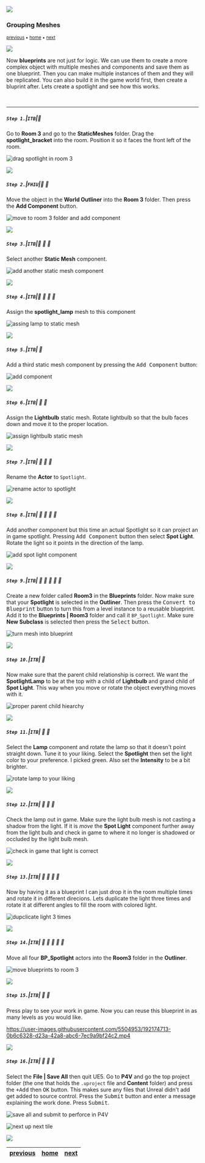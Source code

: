 ![](../images/line3.png)

### Grouping Meshes

<sub>[previous](../collision/README.md#user-content-collision-events) • [home](../README.md#user-content-ue4-blueprints) • [next](../dynamic-materials/README.md#user-content-dynamic-materials)</sub>

![](../images/line3.png)

Now **blueprints** are not just for logic. We can use them to create a more complex object with multiple meshes and components and save them as one blueprint. Then you can make multiple instances of them and they will be replicated. You can also build it in the game world first, then create a bluprint after. Lets create a spotlight and see how this works.

<br>

---

##### `Step 1.`\|`ITB`|:small_blue_diamond:

Go to **Room 3** and go to the **StaticMeshes** folder. Drag the **spotlight_bracket** into the room. Position it so it faces the front left of the room.

![drag spotlight in room 3](images/DragBracketRm3.png)

![](../images/line2.png)

##### `Step 2.`\|`FHIU`|:small_blue_diamond: :small_blue_diamond: 

Move the object in the **World Outliner** into the **Room 3** folder. Then press the **Add Component** button.

![move to room 3 folder and add component](images/MoveToRoom3.png)

![](../images/line2.png)

##### `Step 3.`\|`ITB`|:small_blue_diamond: :small_blue_diamond: :small_blue_diamond:

Select another **Static Mesh** component.

![add another static mesh component](images/AddSecondStaticMeshRm3.png)

![](../images/line2.png)

##### `Step 4.`\|`ITB`|:small_blue_diamond: :small_blue_diamond: :small_blue_diamond: :small_blue_diamond:

Assign the **spotlight_lamp** mesh to this component

![assing lamp to static mesh](images/AssignLampToStaticMeshRm3.png)

![](../images/line2.png)

##### `Step 5.`\|`ITB`| :small_orange_diamond:

Add a third static mesh component by pressing the <kbd>Add Component</kbd> button:

![add component](images/Assign3rdStaticMeshComponent.png)

![](../images/line2.png)

##### `Step 6.`\|`ITB`| :small_orange_diamond: :small_blue_diamond:

Assign the **Lightbulb** static mesh. Rotate lightbulb so that the bulb faces down and move it to the proper location.

![assign lightbulb static mesh](images/AssignLightbulbRm3.png)

![](../images/line2.png)

##### `Step 7.`\|`ITB`| :small_orange_diamond: :small_blue_diamond: :small_blue_diamond:

Rename the **Actor** to `Spotlight`.

![rename actor to spotlight](images/RenameActorToSpotlightRm3.png)


![](../images/line2.png)

##### `Step 8.`\|`ITB`| :small_orange_diamond: :small_blue_diamond: :small_blue_diamond: :small_blue_diamond:

Add another component but this time an actual Spotlight so it can project an in game spotlight. Pressing <kbd>Add Component</kbd> button then select **Spot Light**. Rotate the light so it points in the direction of the lamp.

![add spot light component](images/AddSpotLightComponent.png)

![](../images/line2.png)

##### `Step 9.`\|`ITB`| :small_orange_diamond: :small_blue_diamond: :small_blue_diamond: :small_blue_diamond: :small_blue_diamond:

Create a new folder called **Room3** in the **Blueprints** folder. Now make sure that your **Spotlight** is selected in the **Outliner**. Then press the <kbd>Convert to Blueprint</kbd> button to turn this from a level instance to a reusable blueprint. Add it to the **Blueprints | Room3** folder and call it `BP_Spotlight`. Make sure **New Subclass** is selected then press the <kbd>Select</kbd> button. 

![turn mesh into blueprint](images/TurnSpotlightIntoBPRm3.png)

![](../images/line2.png)

##### `Step 10.`\|`ITB`| :large_blue_diamond:

Now make sure that the parent child relationship is correct.  We want the **SpotlightLamp** to be at the top with a child of **Lightbulb** and grand child of **Spot Light**. This way when you move or rotate the object everything moves with it.

![proper parent child hiearchy](images/ParentChild.png)

![](../images/line2.png)

##### `Step 11.`\|`ITB`| :large_blue_diamond: :small_blue_diamond: 

Select the **Lamp** component and rotate the lamp so that it doesn't point straight down. Tune it to your liking. Select the **Spotlight** then set the light color to your preference. I picked green. Also set the **Intensity** to be a bit brighter.

![rotate lamp to your liking](images/RotateLampToOffsetIt.png)

![](../images/line2.png)


##### `Step 12.`\|`ITB`| :large_blue_diamond: :small_blue_diamond: :small_blue_diamond: 

Check the lamp out in game. Make sure the light bulb mesh is not casting a shadow from the light. If it is *move* the **Spot Light** component further away from the light bulb and check in game to where it no longer is shadowed or occluded by the light bulb mesh.

![check in game that light is correct](images/CheckInGameLightBehindBulb.png)


![](../images/line2.png)

##### `Step 13.`\|`ITB`| :large_blue_diamond: :small_blue_diamond: :small_blue_diamond:  :small_blue_diamond: 

Now by having it as a blueprint I can just drop it in the room multiple times and rotate it in different direcions. Lets duplicate the light three times and rotate it at different angles to fill the room with colored light.

![dupclicate light 3 times](images/dupe3.png)

![](../images/line2.png)

##### `Step 14.`\|`ITB`| :large_blue_diamond: :small_blue_diamond: :small_blue_diamond: :small_blue_diamond:  :small_blue_diamond: 

Move all four **BP_Spotlight** actors into the **Room3** folder in the **Outliner**.

![move blueprints to room 3](images/moveToRoom3F.png)

![](../images/line2.png)

##### `Step 15.`\|`ITB`| :large_blue_diamond: :small_orange_diamond: 

Press play to see your work in game.  Now you can reuse this blueprint in as many levels as you would like.

https://user-images.githubusercontent.com/5504953/192174713-0b6c6328-d23a-42a8-abc6-7ec9a9bf24c2.mp4

![](../images/line2.png)

##### `Step 16.`\|`ITB`| :large_blue_diamond: :small_orange_diamond:   :small_blue_diamond: 

Select the **File | Save All** then quit UE5.   Go to **P4V** and go the top project folder (the one that holds the `.uproject` file and **Content** folder) and press the <kbd>+Add</kbd> then <kbd>OK</kbd> button.  This makes sure any files that Unreal didn't add get added to source control. Press the <kbd>Submit</kbd> button and enter a message explaining the work done.  Press <kbd>Submit</kbd>.

![save all and submit to perforce in P4V](images/submitP4.png)

<!-- <img src="https://via.placeholder.com/1000x100/45D7CA/000000/?text=Next Up - Dynamic Materials"> -->

![next up next tile](images/banner.png)

![](../images/line.png)

| [previous](../collision/README.md#user-content-collision-events)| [home](../README.md#user-content-ue4-blueprints) | [next](../dynamic-materials/README.md#user-content-dynamic-materials)|
|---|---|---|
